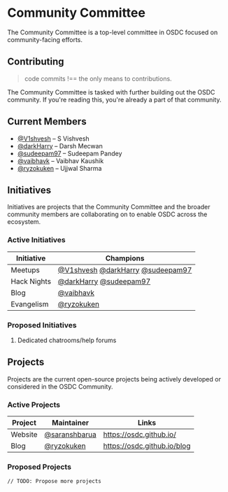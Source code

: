 # Community Committee

The Community Committee is a top-level committee in OSDC focused on community-facing efforts.

## Contributing

> code commits !== the only means to contributions.

The Community Committee is tasked with further building out the OSDC community. If you're reading this, you're already a part of that community.

## Current Members

* [@V1shvesh](https://github.com/V1shvesh) – S Vishvesh
* [@darkHarry](https://github.com/darkHarry) – Darsh Mecwan
* [@sudeepam97](https://github.com/sudeepam97) – Sudeepam Pandey
* [@vaibhavk](https://github.com/vaibhavk) – Vaibhav Kaushik
* [@ryzokuken](https://github.com/ryzokuken) – Ujjwal Sharma

## Initiatives

Initiatives are projects that the Community Committee and the broader community members are collaborating on to enable OSDC across the ecosystem.

### Active Initiatives

| Initiative | Champions |
|---|---|
| Meetups | [@V1shvesh](https://github.com/V1shvesh) [@darkHarry](https://github.com/darkHarry) [@sudeepam97](https://github.com/sudeepam97) |
| Hack Nights | [@darkHarry](https://github.com/darkHarry) [@sudeepam97](https://github.com/sudeepam97) |
| Blog | [@vaibhavk](https://github.com/vaibhavk)   |
| Evangelism | [@ryzokuken](https://github.com/ryzokuken) |


### Proposed Initiatives

1. Dedicated chatrooms/help forums

## Projects

Projects are the current open-source projects being actively developed or considered in the OSDC Community.

### Active Projects

| Project | Maintainer                                       | Links                       |
|---------|--------------------------------------------------|-----------------------------|
| Website | [@saranshbarua](https://github.com/saranshbarua) | https://osdc.github.io/     |
| Blog    | [@ryzokuken](https://github.com/ryzokuken)       | https://osdc.github.io/blog |

### Proposed Projects

`// TODO: Propose more projects`

